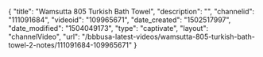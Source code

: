 {
    "title": "Wamsutta 805 Turkish Bath Towel",
    "description": "",
    "channelid": "111091684",
    "videoid": "109965671",
    "date_created": "1502517997",
    "date_modified": "1504049173",
    "type": "captivate",
    "layout": "channelVideo",
    "url": "\/bbbusa-latest-videos\/wamsutta-805-turkish-bath-towel-2-notes\/111091684-109965671"
}